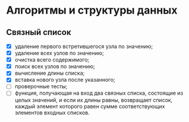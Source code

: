 # Алгоритмы и структуры данных
## Связный список
- [x] удаление первого встретившегося узла по значению;
- [x] удаление всех узлов по значению;
- [x] очистка всего содержимого;
- [x] поиск всех узлов по значению;
- [x] вычисление длины списка;
- [x] вставка нового узла после указанного;
- [ ] проверочные тесты;
- [ ] функция, получающая на вход два связных списка, состоящие из целых значений, и если их длины равны, возвращает список, каждый элемент которого равен сумме соответствующих элементов входных списков.
